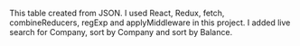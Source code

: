 This table created from JSON. I used React, Redux, fetch, combineReducers, regExp and applyMiddleware in this project.
I added live search for Company, sort by Company and sort by Balance.

